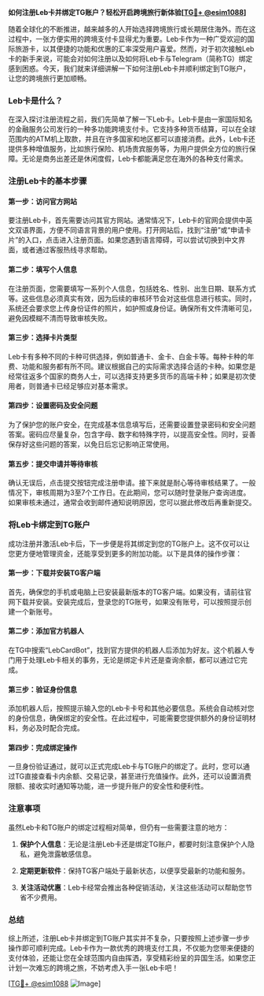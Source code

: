 **如何注册Leb卡并绑定TG账户？轻松开启跨境旅行新体验[[TG💪+ @esim1088](https://t.me/s/esim1088)]**

随着全球化的不断推进，越来越多的人开始选择跨境旅行或长期居住海外。而在这过程中，一张方便实用的跨境支付卡显得尤为重要。Leb卡作为一种广受欢迎的国际旅游卡，以其便捷的功能和优惠的汇率深受用户喜爱。然而，对于初次接触Leb卡的新手来说，可能会对如何注册以及如何将Leb卡与Telegram（简称TG）绑定感到困惑。今天，我们就来详细讲解一下如何注册Leb卡并顺利绑定到TG账户，让您的跨境旅行更加顺畅。

### Leb卡是什么？

在深入探讨注册流程之前，我们先简单了解一下Leb卡。Leb卡是由一家国际知名的金融服务公司发行的一种多功能跨境支付卡。它支持多种货币结算，可以在全球范围内的ATM机上取款，并且在许多国家和地区都可以直接消费。此外，Leb卡还提供多种增值服务，比如旅行保险、机场贵宾服务等，为用户提供全方位的旅行保障。无论是商务出差还是休闲度假，Leb卡都能满足您在海外的各种支付需求。

### 注册Leb卡的基本步骤

#### 第一步：访问官方网站

要注册Leb卡，首先需要访问其官方网站。通常情况下，Leb卡的官网会提供中英文双语界面，方便不同语言背景的用户使用。打开网站后，找到“注册”或“申请卡片”的入口，点击进入注册页面。如果您遇到语言障碍，可以尝试切换到中文界面，或者通过客服热线寻求帮助。

#### 第二步：填写个人信息

在注册页面，您需要填写一系列个人信息，包括姓名、性别、出生日期、联系方式等。这些信息必须真实有效，因为后续的审核环节会对这些信息进行核实。同时，系统还会要求您上传身份证件的照片，如护照或身份证。确保所有文件清晰可见，避免因模糊不清而导致审核失败。

#### 第三步：选择卡片类型

Leb卡有多种不同的卡种可供选择，例如普通卡、金卡、白金卡等。每种卡种的年费、功能和服务都有所不同。建议根据自己的实际需求选择合适的卡种。如果您是经常往返多个国家的商务人士，可以选择支持更多货币的高端卡种；如果是初次使用者，则普通卡已经足够应对基本需求。

#### 第四步：设置密码及安全问题

为了保护您的账户安全，在完成基本信息填写后，还需要设置登录密码和安全问题答案。密码应尽量复杂，包含字母、数字和特殊字符，以提高安全性。同时，妥善保存好这些问题的答案，以免日后忘记影响正常使用。

#### 第五步：提交申请并等待审核

确认无误后，点击提交按钮完成注册申请。接下来就是耐心等待审核结果了。一般情况下，审核周期为3至7个工作日。在此期间，您可以随时登录账户查询进度。如果审核未通过，通常会收到邮件通知说明原因，您可以据此修改后再重新提交。

### 将Leb卡绑定到TG账户

成功注册并激活Leb卡后，下一步便是将其绑定到您的TG账户上。这不仅可以让您更方便地管理资金，还能享受到更多的附加功能。以下是具体的操作步骤：

#### 第一步：下载并安装TG客户端

首先，确保您的手机或电脑上已安装最新版本的TG客户端。如果没有，请前往官网下载并安装。安装完成后，登录您的TG账号，如果没有账号，可以按照提示创建一个新账号。

#### 第二步：添加官方机器人

在TG中搜索“LebCardBot”，找到官方提供的机器人后添加为好友。这个机器人专门用于处理Leb卡相关的事务，无论是绑定卡片还是查询余额，都可以通过它完成。

#### 第三步：验证身份信息

添加机器人后，按照提示输入您的Leb卡卡号和其他必要信息。系统会自动核对您的身份信息，确保绑定的安全性。在此过程中，可能需要您提供额外的身份证明材料，务必及时配合完成。

#### 第四步：完成绑定操作

一旦身份验证通过，就可以正式完成Leb卡与TG账户的绑定了。此时，您可以通过TG直接查看卡内余额、交易记录，甚至进行充值操作。此外，还可以设置消费限额、接收实时通知等功能，进一步提升账户的安全性和便利性。

### 注意事项

虽然Leb卡和TG账户的绑定过程相对简单，但仍有一些需要注意的地方：

1. **保护个人信息**：无论是注册Leb卡还是绑定TG账户，都要时刻注意保护个人隐私，避免泄露敏感信息。
   
2. **定期更新软件**：保持TG客户端处于最新状态，以便享受最新的功能和服务。
   
3. **关注活动优惠**：Leb卡经常会推出各种促销活动，关注这些活动可以帮助您节省不少费用。

### 总结

综上所述，注册Leb卡并绑定到TG账户其实并不复杂，只要按照上述步骤一步步操作即可顺利完成。Leb卡作为一款优秀的跨境支付工具，不仅能为您带来便捷的支付体验，还能让您在全球范围内自由挥洒，享受精彩纷呈的异国生活。如果您正计划一次难忘的跨境之旅，不妨考虑入手一张Leb卡吧！

[[TG💪+ @esim1088](https://t.me/s/esim1088) ![Image](https://i.postimg.cc/4NQfJmqS/Snipaste-2025-05-13-00-14-12.png)]